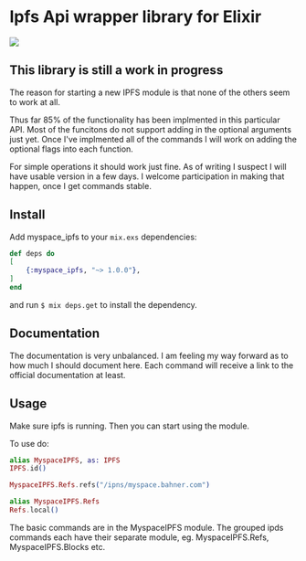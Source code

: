 # Ipfs Api wrapper library for Elixir

![](https://ipfs.io/ipfs/QmQJ68PFMDdAsgCZvA1UVzzn18asVcf7HVvCDgpjiSCAse)


## This library is still a work in progress

The reason for starting a new IPFS module is that none of the others seem to work at all.

Thus far 85% of the functionality has been implmented in this particular API.  Most of the funcitons do not support adding in the optional arguments just yet.  Once I've implmented all of the commands I will work on adding the optional flags into each function. 

For simple operations it should work just fine. As of writing I suspect I will have usable version in a few days. I welcome participation in making that happen, once I get commands stable.

## Install

Add myspace_ipfs to your `mix.exs` dependencies:
```elixir
def deps do
[
    {:myspace_ipfs, "~> 1.0.0"},
]
end
```

and run `$ mix deps.get` to install the dependency.  

## Documentation
The documentation is very unbalanced. I am feeling my way forward as to how much I should document here. Each command will receive a link to the official documentation at least.

## Usage
Make sure ipfs is running. Then you can start using the module.

To use do:
```elixir
alias MyspaceIPFS, as: IPFS
IPFS.id()

MyspaceIPFS.Refs.refs("/ipns/myspace.bahner.com")

alias MyspaceIPFS.Refs
Refs.local()
```

The basic commands are in the MyspaceIPFS module. The grouped ipds commands each have their separate module, eg. MyspaceIPFS.Refs, MyspaceIPFS.Blocks etc.
